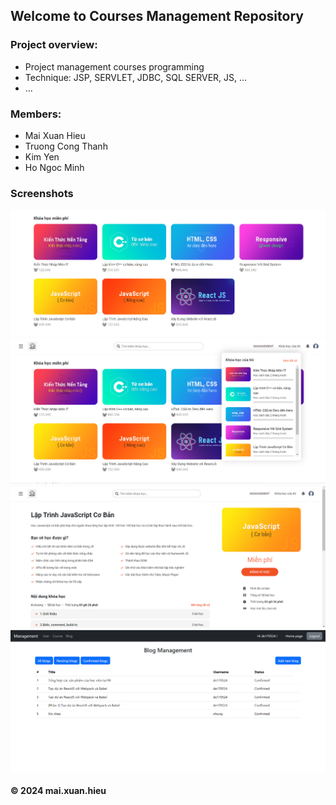 ## Welcome to Courses Management Repository

### Project overview:

* Project management courses programming
* Technique: JSP, SERVLET, JDBC, SQL SERVER, JS, ...
* ...
### Members:
* Mai Xuan Hieu
* Truong Cong Thanh
* Kim Yen
* Ho Ngoc Minh
### Screenshots
![detail-page-img](https://github.com/hiumx/CoursesProject/blob/main/images/courses-home.png)
![detail-page-img](https://github.com/hiumx/CoursesProject/blob/main/images/my-courses-home.png)
![detail-page-img](https://github.com/hiumx/CoursesProject/blob/main/images/course-detail.png)
![detail-page-img](https://github.com/hiumx/CoursesProject/blob/main/images/management.png)
#### © 2024 mai.xuan.hieu
